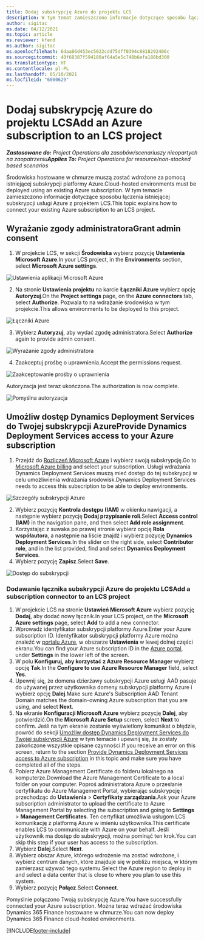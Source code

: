 ```yaml
---
title: Dodaj subskrypcję Azure do projektu LCS
description: W tym temat zamieszczono informacje dotyczące sposobu łączenia subskrypcji usługi Azure z projektem LCS.
author: sigitac
ms.date: 04/12/2021
ms.topic: article
ms.reviewer: kfend
ms.author: sigitac
ms.openlocfilehash: 6daa86d453ec5022cdd75dff0394c8818292406c
ms.sourcegitcommit: 40f68387f594180af64a5e5c748b6efa188bd300
ms.translationtype: HT
ms.contentlocale: pl-PL
ms.lasthandoff: 05/10/2021
ms.locfileid: "6000629"
---
```

# <a name="add-an-azure-subscription-to-an-lcs-project"></a><span data-ttu-id="a6b55-103">Dodaj subskrypcję Azure do projektu LCS</span><span class="sxs-lookup"><span data-stu-id="a6b55-103">Add an Azure subscription to an LCS project</span></span>

<span data-ttu-id="a6b55-104">_**Zastosowane do:** Project Operations dla zasobów/scenariuszy nieopartych na zaopatrzeniu_</span><span class="sxs-lookup"><span data-stu-id="a6b55-104">_**Applies To:** Project Operations for resource/non-stocked based scenarios_</span></span>

<span data-ttu-id="a6b55-105">Środowiska hostowane w chmurze muszą zostać wdrożone za pomocą istniejącej subskrypcji platformy Azure.</span><span class="sxs-lookup"><span data-stu-id="a6b55-105">Cloud-hosted environments must be deployed using an existing Azure subscription.</span></span> <span data-ttu-id="a6b55-106">W tym temacie zamieszczono informacje dotyczące sposobu łączenia istniejącej subskrypcji usługi Azure z projektem LCS.</span><span class="sxs-lookup"><span data-stu-id="a6b55-106">This topic explains how to connect your existing Azure subscription to an LCS project.</span></span> 

## <a name="grant-admin-consent"></a><span data-ttu-id="a6b55-107">Wyrażanie zgody administratora</span><span class="sxs-lookup"><span data-stu-id="a6b55-107">Grant admin consent</span></span>

1. <span data-ttu-id="a6b55-108">W projekcie LCS, w sekcji **Środowiska** wybierz pozycję **Ustawienia Microsoft Azure**.</span><span class="sxs-lookup"><span data-stu-id="a6b55-108">In your LCS project, in the **Environments** section, select **Microsoft Azure settings**.</span></span>

![Ustawienia aplikacji Microsoft Azure](./media/1MicrosoftAzureSettings.png)

2. <span data-ttu-id="a6b55-110">Na stronie **Ustawienia projektu** na karcie **Łączniki Azure** wybierz opcję **Autoryzuj**.</span><span class="sxs-lookup"><span data-stu-id="a6b55-110">On the **Project settings** page, on the **Azure connectors** tab, select **Authorize**.</span></span> <span data-ttu-id="a6b55-111">Pozwala to na wdrażanie środowiska w tym projekcie.</span><span class="sxs-lookup"><span data-stu-id="a6b55-111">This allows environments to be deployed to this project.</span></span>

![Łączniki Azure](./media/2AzureConnectors.png)

3. <span data-ttu-id="a6b55-113">Wybierz **Autoryzuj**, aby wydać zgodę administratora.</span><span class="sxs-lookup"><span data-stu-id="a6b55-113">Select **Authorize** again to provide admin consent.</span></span>

![Wyrażanie zgody administratora](./media/3GrantAdminConsent.png)

4. <span data-ttu-id="a6b55-115">Zaakceptuj prośbę o uprawnienia.</span><span class="sxs-lookup"><span data-stu-id="a6b55-115">Accept the permissions request.</span></span>

![Zaakceptowanie prośby o uprawnienia](./media/4AcceptPermissionRequest.png)

<span data-ttu-id="a6b55-117">Autoryzacja jest teraz ukończona.</span><span class="sxs-lookup"><span data-stu-id="a6b55-117">The authorization is now complete.</span></span> 

![Pomyślna autoryzacja](./media/5AuthorizationComplete.png)

## <a name="provide-dynamics-deployment-services-access-to-your-azure-subscription"></a><a name="provide"></a><span data-ttu-id="a6b55-119">Umożliw dostęp Dynamics Deployment Services do Twojej subskrypcji Azure</span><span class="sxs-lookup"><span data-stu-id="a6b55-119">Provide Dynamics Deployment Services access to your Azure subscription</span></span>

1. <span data-ttu-id="a6b55-120">Przejdź do [Rozliczeń Microsoft Azure](https://portal.azure.com/#blade/Microsoft\_Azure\_Billing/SubscriptionsBlade) i wybierz swoją subskrypcję.</span><span class="sxs-lookup"><span data-stu-id="a6b55-120">Go to [Microsoft Azure billing](https://portal.azure.com/#blade/Microsoft\_Azure\_Billing/SubscriptionsBlade) and select your subscription.</span></span> <span data-ttu-id="a6b55-121">Usługi wdrażania Dynamics Deployment Services muszą mieć dostęp do tej subskrypcji w celu umożliwienia wdrażania środowisk.</span><span class="sxs-lookup"><span data-stu-id="a6b55-121">Dynamics Deployment Services needs to access this subscription to be able to deploy environments.</span></span>

![Szczegóły subskrypcji Azure](./media/6AzureSubscription.png)

2. <span data-ttu-id="a6b55-123">Wybierz pozycję **Kontrola dostępu (IAM)** w okienku nawigacji, a następnie wybierz pozycję **Dodaj przypisanie roli**.</span><span class="sxs-lookup"><span data-stu-id="a6b55-123">Select **Access control (IAM)** in the navigation pane, and then select **Add role assignment**.</span></span>
3. <span data-ttu-id="a6b55-124">Korzystając z suwaka po prawej stronie wybierz opcję **Rola współautora**, a następnie na liście znajdź i wybierz pozycję **Dynamics Deployment Services**.</span><span class="sxs-lookup"><span data-stu-id="a6b55-124">In the slider on the right side, select **Contributor role**, and in the list provided, find and select **Dynamics Deployment Services**.</span></span> 
4. <span data-ttu-id="a6b55-125">Wybierz pozycję **Zapisz**.</span><span class="sxs-lookup"><span data-stu-id="a6b55-125">Select **Save**.</span></span>

![Dostęp do subskrypcji](./media/7SubscriptionAccess.png)

### <a name="add-a-subscription-connector-to-an-lcs-project"></a><span data-ttu-id="a6b55-127">Dodawanie łącznika subskrypcji Azure do projektu LCS</span><span class="sxs-lookup"><span data-stu-id="a6b55-127">Add a subscription connector to an LCS project</span></span>

1. <span data-ttu-id="a6b55-128">W projekcie LCS na stronie **Ustawień Microsoft Azure** wybierz pozycję **Dodaj**, aby dodać nowy łącznik.</span><span class="sxs-lookup"><span data-stu-id="a6b55-128">In your LCS project, on the **Microsoft Azure settings** page, select **Add** to add a new connector.</span></span>
2. <span data-ttu-id="a6b55-129">Wprowadź identyfikator subskrypcji platformy Azure.</span><span class="sxs-lookup"><span data-stu-id="a6b55-129">Enter your Azure subscription ID.</span></span> <span data-ttu-id="a6b55-130">Identyfikator subskrypcji platformy Azure można znaleźć w [portalu Azure](https://ms.portal.azure.com/), w obszarze **Ustawienia** w lewej dolnej części ekranu.</span><span class="sxs-lookup"><span data-stu-id="a6b55-130">You can find your Azure subscription ID in the [Azure portal](https://ms.portal.azure.com/), under  **Settings**  in the lower left of the screen.</span></span>
3. <span data-ttu-id="a6b55-131">W polu **Konfiguruj, aby korzystać z Azure Resource Manager** wybierz opcję **Tak**.</span><span class="sxs-lookup"><span data-stu-id="a6b55-131">In the **Configure to use Azure Resource Manager** field, select **Yes**.</span></span>
4. <span data-ttu-id="a6b55-132">Upewnij się, że domena dzierżawy subskrypcji Azure usługi AAD pasuje do używanej przez użytkownika domeny subskrypcji platformy Azure i wybierz opcję **Dalej**.</span><span class="sxs-lookup"><span data-stu-id="a6b55-132">Make sure Azure's Subscription AAD Tenant Domain matches the domain-owning Azure subscription that you are using, and select **Next**.</span></span>
5. <span data-ttu-id="a6b55-133">Na ekranie **Konfiguracji Microsoft Azure** wybierz pozycję **Dalej**, aby potwierdzić.</span><span class="sxs-lookup"><span data-stu-id="a6b55-133">On the **Microsoft Azure Setup** screen, select **Next** to confirm.</span></span> <span data-ttu-id="a6b55-134">Jeśli na tym ekranie zostanie wyświetlony komunikat o błędzie, powróć do sekcji [Umożliw dostęp Dynamics Deployment Services do Twojej subskrypcji Azure](#provide) w tym temacie i upewnij się, że zostały zakończone wszystkie opisane czynności.</span><span class="sxs-lookup"><span data-stu-id="a6b55-134">If you receive an error on this screen, return to the section [Provide Dynamics Deployment Services access to Azure subscription](#provide) in this topic and make sure you have completed all of the steps.</span></span>
6. <span data-ttu-id="a6b55-135">Pobierz Azure Management Certificate do folderu lokalnego na komputerze.</span><span class="sxs-lookup"><span data-stu-id="a6b55-135">Download the Azure Management Certificate to a local folder on your computer.</span></span> <span data-ttu-id="a6b55-136">Poproś administratora Azure o przesłanie certyfikatu do Azure Management Portal, wybierając subskrypcję i przechodząc do **Ustawienia** > **Certyfikaty zarządzania**.</span><span class="sxs-lookup"><span data-stu-id="a6b55-136">Ask your Azure subscription administrator to upload the certificate to Azure Management Portal by selecting the subscription and going to **Settings** > **Management Certificates**.</span></span> <span data-ttu-id="a6b55-137">Ten certyfikat umożliwia usługom LCS komunikację z platformą Azure w imieniu użytkownika.</span><span class="sxs-lookup"><span data-stu-id="a6b55-137">This certificate enables LCS to communicate with Azure on your behalf.</span></span> <span data-ttu-id="a6b55-138">Jeśli użytkownik ma dostęp do subskrypcji, można pominąć ten krok.</span><span class="sxs-lookup"><span data-stu-id="a6b55-138">You can skip this step if your user has access to the subscription.</span></span>
7. <span data-ttu-id="a6b55-139">Wybierz **Dalej**.</span><span class="sxs-lookup"><span data-stu-id="a6b55-139">Select  **Next**.</span></span>
8. <span data-ttu-id="a6b55-140">Wybierz obszar Azure, którego wdrożenie ma zostać wdrożone, i wybierz centrum danych, które znajduje się w pobliżu miejsca, w którym zamierzasz używać tego systemu.</span><span class="sxs-lookup"><span data-stu-id="a6b55-140">Select the Azure region to deploy in and select a data center that is close to where you plan to use this system.</span></span>
9.  <span data-ttu-id="a6b55-141">Wybierz pozycję **Połącz**.</span><span class="sxs-lookup"><span data-stu-id="a6b55-141">Select  **Connect**.</span></span>

<span data-ttu-id="a6b55-142">Pomyślnie połączono Twoją subskrypcję Azure.</span><span class="sxs-lookup"><span data-stu-id="a6b55-142">You have successfully connected your Azure subscription.</span></span> <span data-ttu-id="a6b55-143">Można teraz wdrażać środowiska Dynamics 365 Finance hostowane w chmurze.</span><span class="sxs-lookup"><span data-stu-id="a6b55-143">You can now deploy Dynamics 365 Finance cloud-hosted environments.</span></span>




[!INCLUDE[footer-include](../includes/footer-banner.md)]
